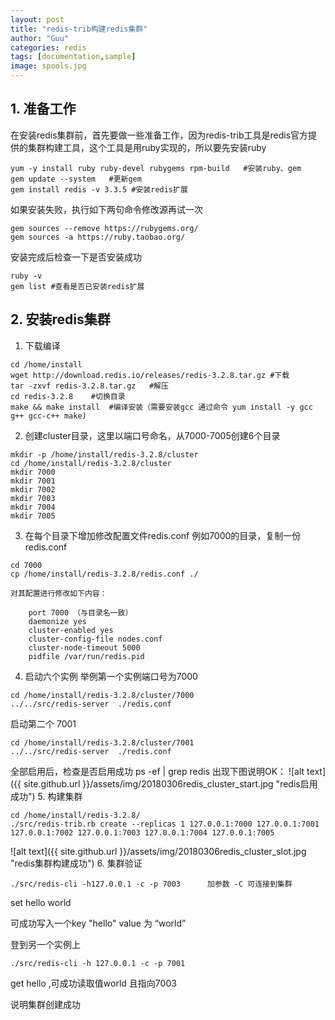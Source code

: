 ```yaml
---
layout: post
title: "redis-trib构建redis集群"
author: "Guu"
categories: redis
tags: [documentation,sample]
image: spools.jpg
---
```


## 1. 准备工作
在安装redis集群前，首先要做一些准备工作，因为redis-trib工具是redis官方提供的集群构建工具，这个工具是用ruby实现的，所以要先安装ruby
```shell
yum -y install ruby ruby-devel rubygems rpm-build   #安装ruby、gem
gem update --system   #更新gem   
gem install redis -v 3.3.5 #安装redis扩展
```
如果安装失败，执行如下两句命令修改源再试一次
```shell
gem sources --remove https://rubygems.org/
gem sources -a https://ruby.taobao.org/
```
安装完成后检查一下是否安装成功
```shell
ruby -v
gem list #查看是否已安装redis扩展
```

## 2. 安装redis集群
1. 下载编译
```shell
cd /home/install
wget http://download.redis.io/releases/redis-3.2.8.tar.gz #下载
tar -zxvf redis-3.2.8.tar.gz   #解压
cd redis-3.2.8    #切换目录
make && make install  #编译安装（需要安装gcc 通过命令 yum install -y gcc g++ gcc-c++ make)
```

2. 创建cluster目录，这里以端口号命名，从7000-7005创建6个目录
```shell
mkdir -p /home/install/redis-3.2.8/cluster
cd /home/install/redis-3.2.8/cluster
mkdir 7000
mkdir 7001
mkdir 7002
mkdir 7003
mkdir 7004
mkdir 7005
```

3. 在每个目录下增加修改配置文件redis.conf
    例如7000的目录，复制一份redis.conf
```
cd 7000
cp /home/install/redis-3.2.8/redis.conf ./
```
    对其配置进行修改如下内容：
```
    port 7000 （与目录名一致）
    daemonize yes
    cluster-enabled yes
    cluster-config-file nodes.conf
    cluster-node-timeout 5000
    pidfile /var/run/redis.pid
```

4. 启动六个实例
举例第一个实例端口号为7000
```shell
cd /home/install/redis-3.2.8/cluster/7000
../../src/redis-server  ./redis.conf
```
启动第二个 7001
```shell
cd /home/install/redis-3.2.8/cluster/7001
../../src/redis-server  ./redis.conf
```
全部启用后，检查是否启用成功
ps -ef \| grep redis
出现下图说明OK：
![alt text]({{ site.github.url }}/assets/img/20180306redis_cluster_start.jpg "redis启用成功")
5. 构建集群
```shell
cd /home/install/redis-3.2.8/
./src/redis-trib.rb create --replicas 1 127.0.0.1:7000 127.0.0.1:7001 127.0.0.1:7002 127.0.0.1:7003 127.0.0.1:7004 127.0.0.1:7005
```
![alt text]({{ site.github.url }}/assets/img/20180306redis_cluster_slot.jpg "redis集群构建成功")
6. 集群验证
```shell
./src/redis-cli -h127.0.0.1 -c -p 7003      加参数 -C 可连接到集群
```
set hello world

可成功写入一个key "hello"  value 为 “world”

登到另一个实例上
```shell
./src/redis-cli -h 127.0.0.1 -c -p 7001
```
get hello   ,可成功读取值world 且指向7003

说明集群创建成功


